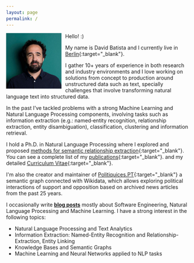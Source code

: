 ```yaml
---
layout: page
permalink: /
---
```


<img style="float: left; padding-right: 10px;" align="left"  src="/assets/images/about-me_2020_2.jpg" alt="about-me.jpg" width="30%">


Hello! :) 

My name is David Batista and I currently live in [Berlin](https://www.google.com/maps/d/viewer?mid=19OMZvuXI0bNyCy-tEzsEglB7UmY&hl&ll=52.51602753988408%2C13.316764005371056&z=10){:target="_blank"}.

I gather 10+ years of experience in both research and industry environments and I love working on solutions from concept to production around unstructured data such as text, specially challenges that involve transforming natural language text into structured data.

In the past I’ve tackled problems with a strong Machine Learning and Natural Language Processing components, involving tasks such as information extraction (e.g.: named‑entity recognition, relationship extraction, entity disambiguation), classification, clustering and information retrieval.

I hold a Ph.D. in Natural Language Processing where I explored and proposed [methods for semantic relationship extraction](http://davidsbatista.net/assets/documents/publications/dsbatista-phd-thesis-2016.pdf){:target="_blank"}. You can see a complete list of my [publications](https://scholar.google.de/citations?user=-tRNGd0AAAAJ&hl=en){:target="_blank"}.  and my detailed [Curriculum Vitae](https://www.davidsbatista.net/assets/documents/dsbatista-cv.en.pdf){:target="_blank"}.

I'm also the creator and maintainer of [Politiquices.PT](https://www.politiquices.pt){:target="_blank"} a semantic graph connected with Wikidata, which allows exploring political interactions of support and opposition based on archived news articles from the past 25 years.

I occasionally write <a href="/posts/" target="_blank"><b>blog posts</b></a> mostly about Software Engineering, Natural Language Processing and Machine Learning. I have a strong interest in the following topics:

* Natural Language Processing and Text Analytics
* Information Extraction: Named-Entity Recognition and Relationship-Extraction, Entity Linking
* Knowledge Bases and Semantic Graphs
* Machine Learning and Neural Networks applied to NLP tasks

<!-- adicionar algo assim: https://soegaardsite.wordpress.com/ -->
